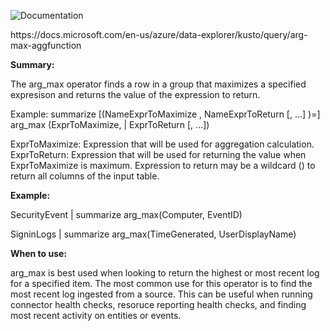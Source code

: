 ![Documentation](https://shields.io/badge/-Documentation-informational)
<p>
https://docs.microsoft.com/en-us/azure/data-explorer/kusto/query/arg-max-aggfunction

</p>

 **Summary:**
<p>
The arg_max operator finds a row in a group that maximizes a specified expresison and returns the value of the expression to return.</br>
</p>
Example: summarize [(NameExprToMaximize , NameExprToReturn [, ...] )=] arg_max (ExprToMaximize, | ExprToReturn [, ...])

ExprToMaximize: Expression that will be used for aggregation calculation.</br>
ExprToReturn: Expression that will be used for returning the value when ExprToMaximize is maximum. Expression to return may be a wildcard () to return all columns of the input table. </br>
</p>

 **Example:**
<p>
SecurityEvent | summarize arg_max(Computer, EventID)  </br>

SigninLogs | summarize arg_max(TimeGenerated, UserDisplayName) </br>
</p>

 **When to use:**
<p>
arg_max is best used when looking to return the highest or most recent log for a specified item. The most common use for this operator is to find the most recent log ingested from a source. This can be useful when running connector health checks, resoruce reporting health checks, and finding most recent activity on entities or events.
</p>
